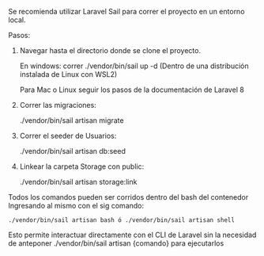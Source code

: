 Se recomienda utilizar Laravel Sail para correr el proyecto en un entorno local.

Pasos:

1) Navegar hasta el directorio donde se clone el proyecto.

    En windows: correr ./vendor/bin/sail up -d 
    (Dentro de una distribución instalada de Linux con WSL2)

    Para Mac o Linux seguir los pasos de la documentación de Laravel 8

2) Correr las migraciones: 
    
    ./vendor/bin/sail artisan migrate

3) Correr el seeder de Usuarios: 

    ./vendor/bin/sail artisan db:seed

4) Linkear la carpeta Storage con public:  

    ./vendor/bin/sail artisan storage:link

Todos los comandos pueden ser corridos dentro del bash del contenedor
Ingresando al mismo con el sig comando: 

    ./vendor/bin/sail artisan bash ó ./vendor/bin/sail artisan shell

Esto permite interactuar directamente con el CLI de Laravel sin la necesidad 
de anteponer  ./vendor/bin/sail artisan {comando} para ejecutarlos